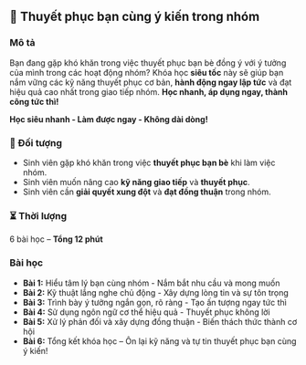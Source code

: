 ## 📌 Thuyết phục bạn cùng ý kiến trong nhóm  

### Mô tả  
Bạn đang gặp khó khăn trong việc thuyết phục bạn bè đồng ý với ý tưởng của mình trong các hoạt động nhóm? Khóa học **siêu tốc** này sẽ giúp bạn nắm vững các kỹ năng thuyết phục cơ bản, **hành động ngay lập tức** và đạt hiệu quả cao nhất trong giao tiếp nhóm. **Học nhanh, áp dụng ngay, thành công tức thì!**

**Học siêu nhanh - Làm được ngay - Không dài dòng!**

### 🎯 Đối tượng  
- Sinh viên gặp khó khăn trong việc **thuyết phục bạn bè** khi làm việc nhóm.  
- Sinh viên muốn nâng cao **kỹ năng giao tiếp** và **thuyết phục**.  
- Sinh viên cần **giải quyết xung đột** và **đạt đồng thuận** trong nhóm.  

### ⏳ Thời lượng  
6 bài học – **Tổng 12 phút**  

### Bài học  
- **Bài 1:** Hiểu tâm lý bạn cùng nhóm - Nắm bắt nhu cầu và mong muốn  
- **Bài 2:** Kỹ thuật lắng nghe chủ động - Xây dựng lòng tin và sự tôn trọng  
- **Bài 3:** Trình bày ý tưởng ngắn gọn, rõ ràng - Tạo ấn tượng ngay tức thì  
- **Bài 4:** Sử dụng ngôn ngữ cơ thể hiệu quả - Thuyết phục không lời  
- **Bài 5:** Xử lý phản đối và xây dựng đồng thuận - Biến thách thức thành cơ hội  
- **Bài 6:** Tổng kết khóa học – Ôn lại kỹ năng và tự tin thuyết phục bạn cùng ý kiến!
